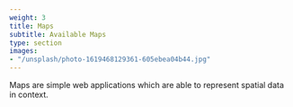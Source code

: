 ```yaml
---
weight: 3
title: Maps
subtitle: Available Maps
type: section
images:
- "/unsplash/photo-1619468129361-605ebea04b44.jpg"
---
```


Maps are simple web applications which are able to represent spatial data in context.
